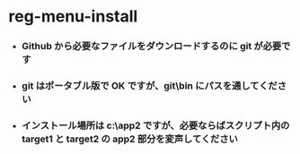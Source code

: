 # reg-menu-install

- ### Github から必要なファイルをダウンロードするのに git が必要です
- ### git はポータブル版で OK ですが、git\bin にパスを通してください
- ### インストール場所は c:\app2 ですが、必要ならばスクリプト内の target1 と target2 の app2 部分を変声してください

